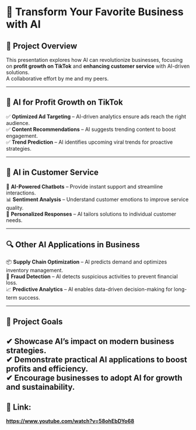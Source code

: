 # 🚀 Transform Your Favorite Business with AI

## 📌 Project Overview
This presentation explores how AI can revolutionize businesses, focusing on **profit growth on TikTok** and **enhancing customer service** with AI-driven solutions.  
A collaborative effort by me and my peers.

---

## 🎯 AI for Profit Growth on TikTok
✅ **Optimized Ad Targeting** – AI-driven analytics ensure ads reach the right audience.  
✅ **Content Recommendations** – AI suggests trending content to boost engagement.  
✅ **Trend Prediction** – AI identifies upcoming viral trends for proactive strategies.  

---

## 💬 AI in Customer Service
🤖 **AI-Powered Chatbots** – Provide instant support and streamline interactions.  
📊 **Sentiment Analysis** – Understand customer emotions to improve service quality.  
🎯 **Personalized Responses** – AI tailors solutions to individual customer needs.  

---

## 🔍 Other AI Applications in Business
📦 **Supply Chain Optimization** – AI predicts demand and optimizes inventory management.  
🔐 **Fraud Detection** – AI detects suspicious activities to prevent financial loss.  
📈 **Predictive Analytics** – AI enables data-driven decision-making for long-term success.  

---

## 🎯 Project Goals
✔ **Showcase AI’s impact on modern business strategies.**  
✔ **Demonstrate practical AI applications to boost profits and efficiency.**  
✔ **Encourage businesses to adopt AI for growth and sustainability.**  
---
## 📌 Link:
**https://www.youtube.com/watch?v=58ohEbDYo68**
